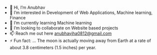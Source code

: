 - 👋 Hi, I’m Anubhav
- 👀 I’m interested in Development of Web Applications, Machine learning, Finance
- 🌱 I’m currently learning Machine learning
- 💞️ I’m looking to collaborate on Website based projects
- 📫 Reach me out here anubhavjha0812@gmail.com
- ⚡ Fun fact: ... The moon is actually moving away from Earth at a rate of about 3.8 centimeters (1.5 inches) per year.

<!---
anubhavjha08/anubhavjha08 is a ✨ special ✨ repository because its `README.md` (this file) appears on your GitHub profile.
You can click the Preview link to take a look at your changes.
--->
